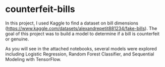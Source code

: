 # counterfeit-bills
In this project, I used Kaggle to find a dataset on bill dimensions (https://www.kaggle.com/datasets/alexandrepetit881234/fake-bills). The goal of this project was to build a model to determine if a bill is counterfeit or genuine.

As you will see in the attached notebooks, several models were explored including Logistic Regression, Random Forest Classifier, and Sequential Modeling with TensorFlow.
